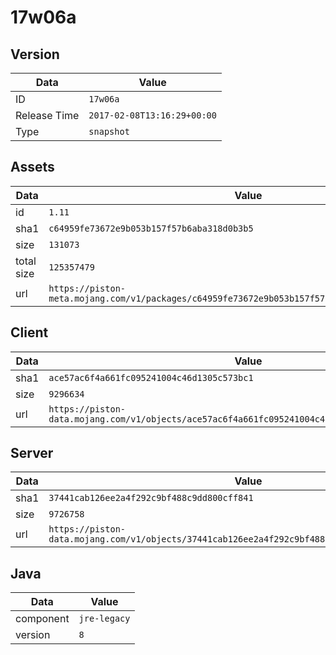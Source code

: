# 17w06a

## Version

|**Data**        | **Value**                 |
|----------------|-------------------------|
| ID   | ```17w06a```   |
| Release Time   | ```2017-02-08T13:16:29+00:00```   |
| Type   | ```snapshot```   |

## Assets

|**Data**        | **Value**                 |
|----------------|-------------------------|
| id   | ```1.11```   |
| sha1   | ```c64959fe73672e9b053b157f57b6aba318d0b3b5```   |
| size   | ```131073```   |
| total size  | ```125357479```  |
| url       | ```https://piston-meta.mojang.com/v1/packages/c64959fe73672e9b053b157f57b6aba318d0b3b5/1.11.json``` |

## Client

|**Data**        | **Value**                 |
|----------------|-------------------------|
| sha1   | ```ace57ac6f4a661fc095241004c46d1305c573bc1```   |
| size   | ```9296634```   |
| url       | ```https://piston-data.mojang.com/v1/objects/ace57ac6f4a661fc095241004c46d1305c573bc1/client.jar``` |

## Server

|**Data**        | **Value**                 |
|----------------|-------------------------|
| sha1   | ```37441cab126ee2a4f292c9bf488c9dd800cff841```   |
| size   | ```9726758```   |
| url       | ```https://piston-data.mojang.com/v1/objects/37441cab126ee2a4f292c9bf488c9dd800cff841/server.jar``` |

## Java

|**Data**        | **Value**                 |
|----------------|-------------------------|
| component   | ```jre-legacy```   |
| version   | ```8```   |